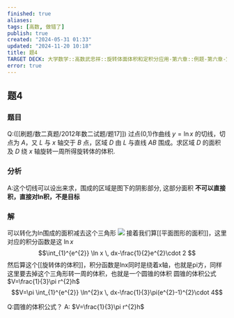 ```yaml
---
finished: true
aliases: 
tags: [高数, 做错了]
publish: true
created: "2024-05-31 01:33"
updated: "2024-11-20 10:18"
title: 题4
TARGET DECK: 大学数学::高数武忠祥::旋转体面体积和定积分应用-第六章::例题-第六章-定积分的应用::题4
error: true
---
```

## 题4
### 题目
Q:([[刷题/数二真题/2012年数二试题/题17]]) 过点(0,1)作曲线 $y=\ln x$ 的切线，切点为 $A$，又 $L$ 与 $x$ 轴交于 $B$ 点，区域 $D$ 由 $L$ 与直线 $AB$ 围成。求区域 $D$ 的面积及 $D$ 绕 $x$ 轴旋转一周所得旋转体的体积. 
### 分析
A:这个切线可以设出来求，围成的区域是图下的阴影部分, 这部分面积
**不可以直接积，直接对ln积，不是目标**
### 解
可以转化为ln围成的面积减去这个三角形
![](https://img.hwenyi.live/202403201317764.webp)
接着我们算[[平面图形的面积]]，这里对应的积分函数是这 $\ln x$
$$\int_{1}^{e^{2}} \ln x \, dx-\frac{1}{2}e^{2}\cdot 2 $$
然后算这个[[旋转体的体积]]，积分函数是lnx同时是绕着x轴，也就是pi方，同样这里要去掉这个三角形转一周的体积，也就是一个圆锥的体积
圆锥的体积公式 $V=\frac{1}{3}\pi r^{2}h$
$$V=\pi \int_{1}^{e^{2}} \ln^{2}x \, dx-\frac{1}{3}\pi(e^{2}-1)^{2}\cdot 4$$

Q:圆锥的体积公式？
A: $V=\frac{1}{3}\pi r^{2}h$

